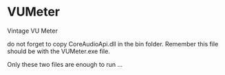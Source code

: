 # VUMeter
Vintage VU Meter

do not forget to copy CoreAudioApi.dll in the bin folder.  Remember this file should be with the VUMeter.exe file.  

Only these two files are enough to run ...

